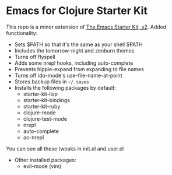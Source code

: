 # Emacs for Clojure Starter Kit

This repo is a minor extension of [The Emacs Starter Kit, v2](https://github.com/technomancy/emacs-starter-kit/tree/v2). Added functionality:

* Sets $PATH so that it's the same as your shell $PATH
* Includes the tomorrow-night and zenburn themes
* Turns off flyspell
* Adds some nrepl hooks, including auto-complete
* Prevents hippie-expand from expanding to file names
* Turns off ido-mode's use-file-name-at-point
* Stores backup files in `~/.saves`
* Installs the following packages by default:
    * starter-kit-lisp
    * starter-kit-bindings
    * starter-kit-ruby
    * clojure-mode
    * clojure-test-mode
    * nrepl
    * auto-complete
    * ac-nrepl

You can see all these tweaks in init.el and user.el

* Other installed packages:
    * evil-mode (vim)

